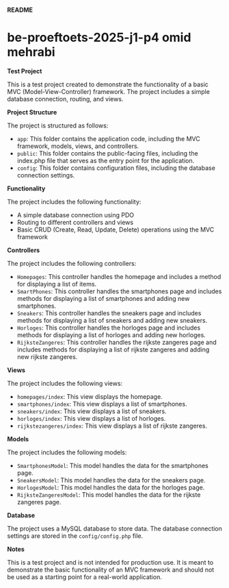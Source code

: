 **README**

# be-proeftoets-2025-j1-p4 **omid mehrabi**


**Test Project**

This is a test project created to demonstrate the functionality of a basic MVC (Model-View-Controller) framework. The project includes a simple database connection, routing, and views.

**Project Structure**

The project is structured as follows:

* `app`: This folder contains the application code, including the MVC framework, models, views, and controllers.
* `public`: This folder contains the public-facing files, including the index.php file that serves as the entry point for the application.
* `config`: This folder contains configuration files, including the database connection settings.

**Functionality**

The project includes the following functionality:

* A simple database connection using PDO
* Routing to different controllers and views
* Basic CRUD (Create, Read, Update, Delete) operations using the MVC framework

**Controllers**

The project includes the following controllers:

* `Homepages`: This controller handles the homepage and includes a method for displaying a list of items.
* `SmartPhones`: This controller handles the smartphones page and includes methods for displaying a list of smartphones and adding new smartphones.
* `Sneakers`: This controller handles the sneakers page and includes methods for displaying a list of sneakers and adding new sneakers.
* `Horloges`: This controller handles the horloges page and includes methods for displaying a list of horloges and adding new horloges.
* `RijksteZangeres`: This controller handles the rijkste zangeres page and includes methods for displaying a list of rijkste zangeres and adding new rijkste zangeres.

**Views**

The project includes the following views:

* `homepages/index`: This view displays the homepage.
* `smartphones/index`: This view displays a list of smartphones.
* `sneakers/index`: This view displays a list of sneakers.
* `horloges/index`: This view displays a list of horloges.
* `rijkstezangeres/index`: This view displays a list of rijkste zangeres.

**Models**

The project includes the following models:

* `SmartphonesModel`: This model handles the data for the smartphones page.
* `SneakersModel`: This model handles the data for the sneakers page.
* `HorlogesModel`: This model handles the data for the horloges page.
* `RijksteZangeresModel`: This model handles the data for the rijkste zangeres page.

**Database**

The project uses a MySQL database to store data. The database connection settings are stored in the `config/config.php` file.

**Notes**

This is a test project and is not intended for production use. It is meant to demonstrate the basic functionality of an MVC framework and should not be used as a starting point for a real-world application.
